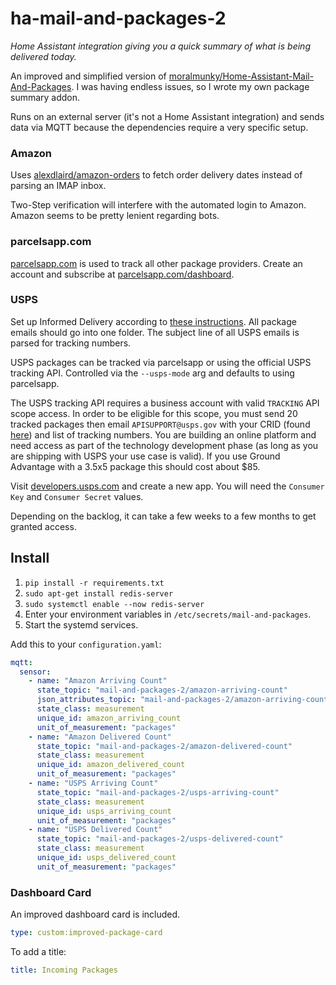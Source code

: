 # ha-mail-and-packages-2

_Home Assistant integration giving you a quick summary of what is being delivered today._

An improved and simplified version
of [moralmunky/Home-Assistant-Mail-And-Packages](https://github.com/moralmunky/Home-Assistant-Mail-And-Packages). I was
having endless issues, so I wrote my own package summary addon.

Runs on an external server (it's not a Home Assistant integration) and sends data via MQTT
because the dependencies require a very specific setup.

### Amazon

Uses [alexdlaird/amazon-orders](https://github.com/alexdlaird/amazon-orders) to fetch order delivery dates instead of
parsing an IMAP inbox.

Two-Step verification will interfere with the automated login to Amazon. Amazon seems to be pretty lenient regarding
bots.

### parcelsapp.com

[parcelsapp.com](https://parcelsapp.com) is used to track all other package providers. Create an account and subscribe
at [parcelsapp.com/dashboard](https://parcelsapp.com/dashboard).

### USPS

Set up Informed Delivery according
to [these instructions](https://github.com/moralmunky/Home-Assistant-Mail-And-Packages/wiki/Supported-Shipper-Requirements).
All package emails should go into one folder. The subject line of all USPS emails is parsed for tracking numbers.

USPS packages can be tracked via parcelsapp or using the official USPS tracking API. Controlled via the `--usps-mode`
arg and defaults to using parcelsapp.

The USPS tracking API requires a business account with valid `TRACKING` API scope access. In order to be eligible for
this scope, you must send 20 tracked packages then email `APISUPPORT@usps.gov` with your CRID 
(found [here](https://developers.usps.com/user)) and list of tracking numbers. You are building an online platform and
need access as part of the technology development phase (as long as you are shipping with USPS your use case is valid).
If you use Ground Advantage with a 3.5x5 package this should cost about $85.

Visit [developers.usps.com](https://developers.usps.com) and create a new app. You will need the `Consumer Key` and
`Consumer Secret` values.

Depending on the backlog, it can take a few weeks to a few months to get granted access.

## Install

1. `pip install -r requirements.txt`
2. `sudo apt-get install redis-server`
3. `sudo systemctl enable --now redis-server`
4. Enter your environment variables in `/etc/secrets/mail-and-packages`.
5. Start the systemd services.

Add this to your `configuration.yaml`:

```yaml
mqtt:
  sensor:
    - name: "Amazon Arriving Count"
      state_topic: "mail-and-packages-2/amazon-arriving-count"
      json_attributes_topic: "mail-and-packages-2/amazon-arriving-count/attributes"
      state_class: measurement
      unique_id: amazon_arriving_count
      unit_of_measurement: "packages"
    - name: "Amazon Delivered Count"
      state_topic: "mail-and-packages-2/amazon-delivered-count"
      state_class: measurement
      unique_id: amazon_delivered_count
      unit_of_measurement: "packages"
    - name: "USPS Arriving Count"
      state_topic: "mail-and-packages-2/usps-arriving-count"
      state_class: measurement
      unique_id: usps_arriving_count
      unit_of_measurement: "packages"
    - name: "USPS Delivered Count"
      state_topic: "mail-and-packages-2/usps-delivered-count"
      state_class: measurement
      unique_id: usps_delivered_count
      unit_of_measurement: "packages"
```

### Dashboard Card

An improved dashboard card is included.

```yaml
type: custom:improved-package-card
```

To add a title:

```yaml
title: Incoming Packages
```